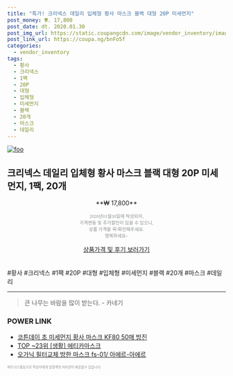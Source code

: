 ```yaml
--- 
title: "특가! 크리넥스 데일리 입체형 황사 마스크 블랙 대형 20P 미세먼지" 
post_money: ₩. 17,800 
post_date: dt. 2020.01.30 
post_img_url: https://static.coupangcdn.com/image/vendor_inventory/images/2019/01/23/9/2/795c1f72-4132-4618-9697-c1fbf7e0942a.jpg 
post_link_url: https://coupa.ng/bnFo5f 
categories: 
  - vendor_inventory 
tags: 
  - 황사 
  - 크리넥스 
  - 1팩 
  - 20P 
  - 대형 
  - 입체형 
  - 미세먼지 
  - 블랙 
  - 20개 
  - 마스크 
  - 데일리 
--- 
```

[![foo](https://static.coupangcdn.com/image/vendor_inventory/images/2019/01/23/9/2/795c1f72-4132-4618-9697-c1fbf7e0942a.jpg)](https://coupa.ng/bnFo5f) 

## 크리넥스 데일리 입체형 황사 마스크 블랙 대형 20P 미세먼지, 1팩, 20개 
<p style="text-align: center;">**₩ 17,800**</p> 
<p style="text-align: center;"><span style="color: #898c8f; font-family: Georgia,Times,serif; font-size: 0.75em;">2020년01월30일에 작성되어, <br>가격변동 및 추가할인이 있을 수 있으니,<br> 상품 가격을 꼭!확인해주세요.<br>행복하세요~</span> 
</p>	 
<div markdown="0" style="text-align: center;"><a href="https://coupa.ng/bnFo5f" class="btn btn--success">상품가격 및 후기 보러가기</a></div> 
<br><br> 
  #황사 #크리넥스 #1팩 #20P #대형 #입체형 #미세먼지 #블랙 #20개 #마스크 #데일리 
<hr> 

> 큰 나무는 바람을 많이 받는다. - 카네기 


### POWER LINK

* <a href="https://blog.naver.com/fasyy4321/221790367422" target="_blank">코튼데이 초 미세먼지 황사 마스크 KF80 50매 방진</a>
* <a href="https://blog.naver.com/an0733/221787420908" target="_blank"> TOP ~23위 [생활] 에티카마스크</a>
* <a href="https://blog.naver.com/fasyy4321/221789546565" target="_blank">오가닉 필터교체 방한 마스크 fs-01/ 아에르-아에르</a>

<span style="color: #898c8f; font-family: Georgia,Times,serif; font-size: 0.55em;">파트너스활동으로 작성자에게 일정액의 커미션이 제공될수 있습니다.</span> 
